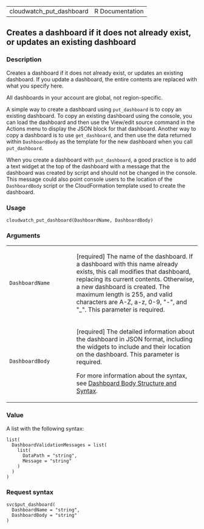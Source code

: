 <table style="width: 100%;">
<tbody>
<tr class="odd">
<td>cloudwatch_put_dashboard</td>
<td style="text-align: right;">R Documentation</td>
</tr>
</tbody>
</table>

## Creates a dashboard if it does not already exist, or updates an existing dashboard

### Description

Creates a dashboard if it does not already exist, or updates an existing
dashboard. If you update a dashboard, the entire contents are replaced
with what you specify here.

All dashboards in your account are global, not region-specific.

A simple way to create a dashboard using `put_dashboard` is to copy an
existing dashboard. To copy an existing dashboard using the console, you
can load the dashboard and then use the View/edit source command in the
Actions menu to display the JSON block for that dashboard. Another way
to copy a dashboard is to use `get_dashboard`, and then use the data
returned within `DashboardBody` as the template for the new dashboard
when you call `put_dashboard`.

When you create a dashboard with `put_dashboard`, a good practice is to
add a text widget at the top of the dashboard with a message that the
dashboard was created by script and should not be changed in the
console. This message could also point console users to the location of
the `DashboardBody` script or the CloudFormation template used to create
the dashboard.

### Usage

    cloudwatch_put_dashboard(DashboardName, DashboardBody)

### Arguments

<table>
<colgroup>
<col style="width: 35%" />
<col style="width: 65%" />
</colgroup>
<tbody>
<tr class="odd">
<td><code
id="cloudwatch_put_dashboard_:_DashboardName">DashboardName</code></td>
<td><p>[required] The name of the dashboard. If a dashboard with this
name already exists, this call modifies that dashboard, replacing its
current contents. Otherwise, a new dashboard is created. The maximum
length is 255, and valid characters are A-Z, a-z, 0-9, "-", and "_".
This parameter is required.</p></td>
</tr>
<tr class="even">
<td><code
id="cloudwatch_put_dashboard_:_DashboardBody">DashboardBody</code></td>
<td><p>[required] The detailed information about the dashboard in JSON
format, including the widgets to include and their location on the
dashboard. This parameter is required.</p>
<p>For more information about the syntax, see <a
href="https://docs.aws.amazon.com/AmazonCloudWatch/latest/APIReference/CloudWatch-Dashboard-Body-Structure.html">Dashboard
Body Structure and Syntax</a>.</p></td>
</tr>
</tbody>
</table>

### Value

A list with the following syntax:

    list(
      DashboardValidationMessages = list(
        list(
          DataPath = "string",
          Message = "string"
        )
      )
    )

### Request syntax

    svc$put_dashboard(
      DashboardName = "string",
      DashboardBody = "string"
    )
